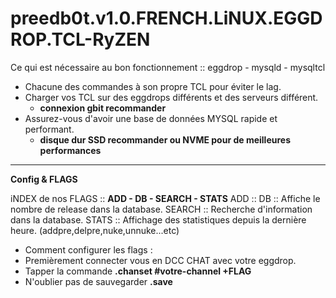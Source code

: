 # preedb0t.v1.0.FRENCH.LiNUX.EGGDROP.TCL-RyZEN #

Ce qui est nécessaire au bon fonctionnement :: eggdrop - mysqld - mysqltcl

- Chacune des commandes à son propre TCL pour éviter le lag.
- Charger vos TCL sur des eggdrops différents et des serveurs différent.
  - **connexion gbit recommander**
- Assurez-vous d'avoir une base de données MYSQL rapide et performant.
  - **disque dur SSD recommander ou NVME pour de meilleures performances**
-------------------------------------------------------------------------------------------------------
**Config & FLAGS**

iNDEX de nos FLAGS :: **ADD - DB - SEARCH - STATS**
ADD :: 
DB :: Affiche le nombre de release dans la database.
SEARCH :: Recherche d'information dans la database.
STATS :: Affichage des statistiques depuis la dernière heure. (addpre,delpre,nuke,unnuke...etc)
- Comment configurer les flags :
- Premièrement connecter vous en DCC CHAT avec votre eggdrop.
- Tapper la commande **.chanset #votre-channel +FLAG**
- N'oublier pas de sauvegarder **.save**

